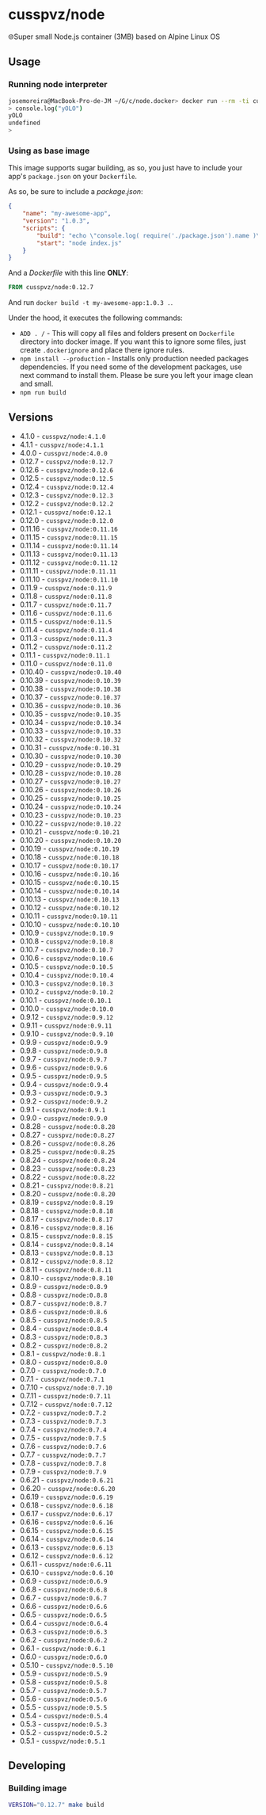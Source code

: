 # cusspvz/node

🌐Super small Node.js container (3MB) based on Alpine Linux OS

## Usage

### Running node interpreter
```bash
josemoreira@MacBook-Pro-de-JM ~/G/c/node.docker> docker run --rm -ti cusspvz/node:0.12.7
> console.log("yOLO")
yOLO
undefined
>
```

### Using as base image

This image supports sugar building, as so, you just have to include your app's
`package.json` on your `Dockerfile`.

As so, be sure to include a *package.json*:
```json
{
    "name": "my-awesome-app",
    "version": "1.0.3",
    "scripts": {
        "build": "echo \"console.log( require('./package.json').name )\" > index.js",
        "start": "node index.js"
    }
}
```

And a *Dockerfile* with this line **ONLY**:
```Dockerfile
FROM cusspvz/node:0.12.7
```

And run `docker build -t my-awesome-app:1.0.3 .`.

Under the hood, it executes the following commands:
* `ADD . /` - This will copy all files and folders present on `Dockerfile`
  directory into docker image. If you want this to ignore some files, just
  create `.dockerignore` and place there ignore rules.
* `npm install --production` - Installs only production needed packages
  dependencies. If you need some of the development packages, use next command
  to install them. Please be sure you left your image clean and small.
* `npm run build`

## Versions

* 4.1.0 - `cusspvz/node:4.1.0`
* 4.1.1 - `cusspvz/node:4.1.1`
* 4.0.0 - `cusspvz/node:4.0.0`
* 0.12.7 - `cusspvz/node:0.12.7`
* 0.12.6 - `cusspvz/node:0.12.6`
* 0.12.5 - `cusspvz/node:0.12.5`
* 0.12.4 - `cusspvz/node:0.12.4`
* 0.12.3 - `cusspvz/node:0.12.3`
* 0.12.2 - `cusspvz/node:0.12.2`
* 0.12.1 - `cusspvz/node:0.12.1`
* 0.12.0 - `cusspvz/node:0.12.0`
* 0.11.16 - `cusspvz/node:0.11.16`
* 0.11.15 - `cusspvz/node:0.11.15`
* 0.11.14 - `cusspvz/node:0.11.14`
* 0.11.13 - `cusspvz/node:0.11.13`
* 0.11.12 - `cusspvz/node:0.11.12`
* 0.11.11 - `cusspvz/node:0.11.11`
* 0.11.10 - `cusspvz/node:0.11.10`
* 0.11.9 - `cusspvz/node:0.11.9`
* 0.11.8 - `cusspvz/node:0.11.8`
* 0.11.7 - `cusspvz/node:0.11.7`
* 0.11.6 - `cusspvz/node:0.11.6`
* 0.11.5 - `cusspvz/node:0.11.5`
* 0.11.4 - `cusspvz/node:0.11.4`
* 0.11.3 - `cusspvz/node:0.11.3`
* 0.11.2 - `cusspvz/node:0.11.2`
* 0.11.1 - `cusspvz/node:0.11.1`
* 0.11.0 - `cusspvz/node:0.11.0`
* 0.10.40 - `cusspvz/node:0.10.40`
* 0.10.39 - `cusspvz/node:0.10.39`
* 0.10.38 - `cusspvz/node:0.10.38`
* 0.10.37 - `cusspvz/node:0.10.37`
* 0.10.36 - `cusspvz/node:0.10.36`
* 0.10.35 - `cusspvz/node:0.10.35`
* 0.10.34 - `cusspvz/node:0.10.34`
* 0.10.33 - `cusspvz/node:0.10.33`
* 0.10.32 - `cusspvz/node:0.10.32`
* 0.10.31 - `cusspvz/node:0.10.31`
* 0.10.30 - `cusspvz/node:0.10.30`
* 0.10.29 - `cusspvz/node:0.10.29`
* 0.10.28 - `cusspvz/node:0.10.28`
* 0.10.27 - `cusspvz/node:0.10.27`
* 0.10.26 - `cusspvz/node:0.10.26`
* 0.10.25 - `cusspvz/node:0.10.25`
* 0.10.24 - `cusspvz/node:0.10.24`
* 0.10.23 - `cusspvz/node:0.10.23`
* 0.10.22 - `cusspvz/node:0.10.22`
* 0.10.21 - `cusspvz/node:0.10.21`
* 0.10.20 - `cusspvz/node:0.10.20`
* 0.10.19 - `cusspvz/node:0.10.19`
* 0.10.18 - `cusspvz/node:0.10.18`
* 0.10.17 - `cusspvz/node:0.10.17`
* 0.10.16 - `cusspvz/node:0.10.16`
* 0.10.15 - `cusspvz/node:0.10.15`
* 0.10.14 - `cusspvz/node:0.10.14`
* 0.10.13 - `cusspvz/node:0.10.13`
* 0.10.12 - `cusspvz/node:0.10.12`
* 0.10.11 - `cusspvz/node:0.10.11`
* 0.10.10 - `cusspvz/node:0.10.10`
* 0.10.9 - `cusspvz/node:0.10.9`
* 0.10.8 - `cusspvz/node:0.10.8`
* 0.10.7 - `cusspvz/node:0.10.7`
* 0.10.6 - `cusspvz/node:0.10.6`
* 0.10.5 - `cusspvz/node:0.10.5`
* 0.10.4 - `cusspvz/node:0.10.4`
* 0.10.3 - `cusspvz/node:0.10.3`
* 0.10.2 - `cusspvz/node:0.10.2`
* 0.10.1 - `cusspvz/node:0.10.1`
* 0.10.0 - `cusspvz/node:0.10.0`
* 0.9.12 - `cusspvz/node:0.9.12`
* 0.9.11 - `cusspvz/node:0.9.11`
* 0.9.10 - `cusspvz/node:0.9.10`
* 0.9.9 - `cusspvz/node:0.9.9`
* 0.9.8 - `cusspvz/node:0.9.8`
* 0.9.7 - `cusspvz/node:0.9.7`
* 0.9.6 - `cusspvz/node:0.9.6`
* 0.9.5 - `cusspvz/node:0.9.5`
* 0.9.4 - `cusspvz/node:0.9.4`
* 0.9.3 - `cusspvz/node:0.9.3`
* 0.9.2 - `cusspvz/node:0.9.2`
* 0.9.1 - `cusspvz/node:0.9.1`
* 0.9.0 - `cusspvz/node:0.9.0`
* 0.8.28 - `cusspvz/node:0.8.28`
* 0.8.27 - `cusspvz/node:0.8.27`
* 0.8.26 - `cusspvz/node:0.8.26`
* 0.8.25 - `cusspvz/node:0.8.25`
* 0.8.24 - `cusspvz/node:0.8.24`
* 0.8.23 - `cusspvz/node:0.8.23`
* 0.8.22 - `cusspvz/node:0.8.22`
* 0.8.21 - `cusspvz/node:0.8.21`
* 0.8.20 - `cusspvz/node:0.8.20`
* 0.8.19 - `cusspvz/node:0.8.19`
* 0.8.18 - `cusspvz/node:0.8.18`
* 0.8.17 - `cusspvz/node:0.8.17`
* 0.8.16 - `cusspvz/node:0.8.16`
* 0.8.15 - `cusspvz/node:0.8.15`
* 0.8.14 - `cusspvz/node:0.8.14`
* 0.8.13 - `cusspvz/node:0.8.13`
* 0.8.12 - `cusspvz/node:0.8.12`
* 0.8.11 - `cusspvz/node:0.8.11`
* 0.8.10 - `cusspvz/node:0.8.10`
* 0.8.9 - `cusspvz/node:0.8.9`
* 0.8.8 - `cusspvz/node:0.8.8`
* 0.8.7 - `cusspvz/node:0.8.7`
* 0.8.6 - `cusspvz/node:0.8.6`
* 0.8.5 - `cusspvz/node:0.8.5`
* 0.8.4 - `cusspvz/node:0.8.4`
* 0.8.3 - `cusspvz/node:0.8.3`
* 0.8.2 - `cusspvz/node:0.8.2`
* 0.8.1 - `cusspvz/node:0.8.1`
* 0.8.0 - `cusspvz/node:0.8.0`
* 0.7.0 - `cusspvz/node:0.7.0`
* 0.7.1 - `cusspvz/node:0.7.1`
* 0.7.10 - `cusspvz/node:0.7.10`
* 0.7.11 - `cusspvz/node:0.7.11`
* 0.7.12 - `cusspvz/node:0.7.12`
* 0.7.2 - `cusspvz/node:0.7.2`
* 0.7.3 - `cusspvz/node:0.7.3`
* 0.7.4 - `cusspvz/node:0.7.4`
* 0.7.5 - `cusspvz/node:0.7.5`
* 0.7.6 - `cusspvz/node:0.7.6`
* 0.7.7 - `cusspvz/node:0.7.7`
* 0.7.8 - `cusspvz/node:0.7.8`
* 0.7.9 - `cusspvz/node:0.7.9`
* 0.6.21 - `cusspvz/node:0.6.21`
* 0.6.20 - `cusspvz/node:0.6.20`
* 0.6.19 - `cusspvz/node:0.6.19`
* 0.6.18 - `cusspvz/node:0.6.18`
* 0.6.17 - `cusspvz/node:0.6.17`
* 0.6.16 - `cusspvz/node:0.6.16`
* 0.6.15 - `cusspvz/node:0.6.15`
* 0.6.14 - `cusspvz/node:0.6.14`
* 0.6.13 - `cusspvz/node:0.6.13`
* 0.6.12 - `cusspvz/node:0.6.12`
* 0.6.11 - `cusspvz/node:0.6.11`
* 0.6.10 - `cusspvz/node:0.6.10`
* 0.6.9 - `cusspvz/node:0.6.9`
* 0.6.8 - `cusspvz/node:0.6.8`
* 0.6.7 - `cusspvz/node:0.6.7`
* 0.6.6 - `cusspvz/node:0.6.6`
* 0.6.5 - `cusspvz/node:0.6.5`
* 0.6.4 - `cusspvz/node:0.6.4`
* 0.6.3 - `cusspvz/node:0.6.3`
* 0.6.2 - `cusspvz/node:0.6.2`
* 0.6.1 - `cusspvz/node:0.6.1`
* 0.6.0 - `cusspvz/node:0.6.0`
* 0.5.10 - `cusspvz/node:0.5.10`
* 0.5.9 - `cusspvz/node:0.5.9`
* 0.5.8 - `cusspvz/node:0.5.8`
* 0.5.7 - `cusspvz/node:0.5.7`
* 0.5.6 - `cusspvz/node:0.5.6`
* 0.5.5 - `cusspvz/node:0.5.5`
* 0.5.4 - `cusspvz/node:0.5.4`
* 0.5.3 - `cusspvz/node:0.5.3`
* 0.5.2 - `cusspvz/node:0.5.2`
* 0.5.1 - `cusspvz/node:0.5.1`

## Developing

### Building image
```bash
VERSION="0.12.7" make build
```

